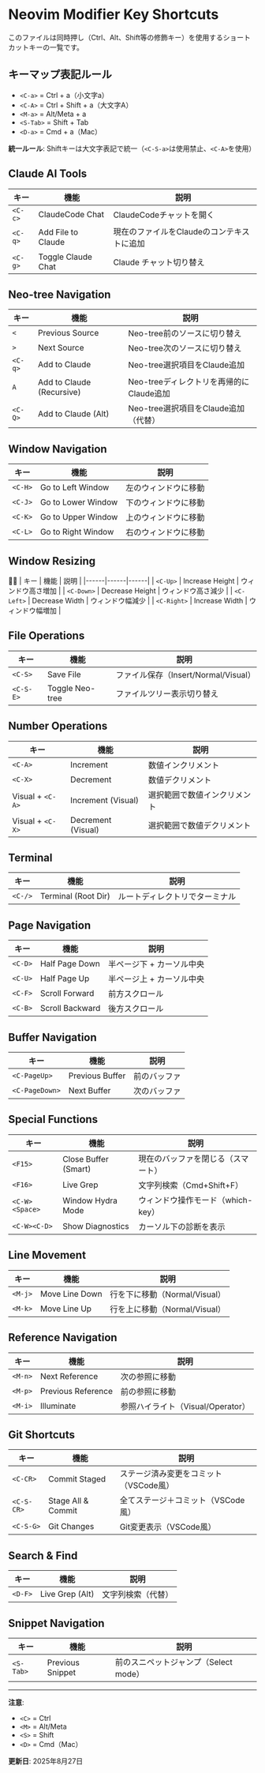 # Neovim Modifier Key Shortcuts

このファイルは同時押し（Ctrl、Alt、Shift等の修飾キー）を使用するショートカットキーの一覧です。

## キーマップ表記ルール

- `<C-a>` = Ctrl + a（小文字a）
- `<C-A>` = Ctrl + Shift + a（大文字A）
- `<M-a>` = Alt/Meta + a
- `<S-Tab>` = Shift + Tab
- `<D-a>` = Cmd + a（Mac）

**統一ルール**: Shiftキーは大文字表記で統一（`<C-S-a>`は使用禁止、`<C-A>`を使用）

## Claude AI Tools

| キー | 機能 | 説明 |
|------|------|------|
| `<C-c>` | ClaudeCode Chat | ClaudeCodeチャットを開く |
| `<C-q>` | Add File to Claude | 現在のファイルをClaudeのコンテキストに追加 |
| `<C-g>` | Toggle Claude Chat | Claude チャット切り替え |

## Neo-tree Navigation

| キー | 機能 | 説明 |
|------|------|------|
| `<` | Previous Source | Neo-tree前のソースに切り替え |
| `>` | Next Source | Neo-tree次のソースに切り替え |
| `<C-q>` | Add to Claude | Neo-tree選択項目をClaude追加 |
| `A` | Add to Claude (Recursive) | Neo-treeディレクトリを再帰的にClaude追加 |
| `<C-Q>` | Add to Claude (Alt) | Neo-tree選択項目をClaude追加（代替） |

## Window Navigation

| キー | 機能 | 説明 |
|------|------|------|
| `<C-H>` | Go to Left Window | 左のウィンドウに移動 |
| `<C-J>` | Go to Lower Window | 下のウィンドウに移動 |
| `<C-K>` | Go to Upper Window | 上のウィンドウに移動 |
| `<C-L>` | Go to Right Window | 右のウィンドウに移動 |

## Window Resizing

| キー | 機能 | 説明 |
|------|------|------|
| `<C-Up>` | Increase Height | ウィンドウ高さ増加 |
| `<C-Down>` | Decrease Height | ウィンドウ高さ減少 |
| `<C-Left>` | Decrease Width | ウィンドウ幅減少 |
| `<C-Right>` | Increase Width | ウィンドウ幅増加 |

## File Operations

| キー | 機能 | 説明 |
|------|------|------|
| `<C-S>` | Save File | ファイル保存（Insert/Normal/Visual） |
| `<C-S-E>` | Toggle Neo-tree | ファイルツリー表示切り替え |

## Number Operations

| キー | 機能 | 説明 |
|------|------|------|
| `<C-A>` | Increment | 数値インクリメント |
| `<C-X>` | Decrement | 数値デクリメント |
| Visual + `<C-A>` | Increment (Visual) | 選択範囲で数値インクリメント |
| Visual + `<C-X>` | Decrement (Visual) | 選択範囲で数値デクリメント |

## Terminal

| キー | 機能 | 説明 |
|------|------|------|
| `<C-/>` | Terminal (Root Dir) | ルートディレクトリでターミナル |

## Page Navigation

| キー | 機能 | 説明 |
|------|------|------|
| `<C-D>` | Half Page Down | 半ページ下 + カーソル中央 |
| `<C-U>` | Half Page Up | 半ページ上 + カーソル中央 |
| `<C-F>` | Scroll Forward | 前方スクロール |
| `<C-B>` | Scroll Backward | 後方スクロール |

## Buffer Navigation

| キー | 機能 | 説明 |
|------|------|------|
| `<C-PageUp>` | Previous Buffer | 前のバッファ |
| `<C-PageDown>` | Next Buffer | 次のバッファ |

## Special Functions

| キー | 機能 | 説明 |
|------|------|------|
| `<F15>` | Close Buffer (Smart) | 現在のバッファを閉じる（スマート） |
| `<F16>` | Live Grep | 文字列検索（Cmd+Shift+F） |
| `<C-W><Space>` | Window Hydra Mode | ウィンドウ操作モード（which-key） |
| `<C-W><C-D>` | Show Diagnostics | カーソル下の診断を表示 |

## Line Movement

| キー | 機能 | 説明 |
|------|------|------|
| `<M-j>` | Move Line Down | 行を下に移動（Normal/Visual） |
| `<M-k>` | Move Line Up | 行を上に移動（Normal/Visual） |

## Reference Navigation

| キー | 機能 | 説明 |
|------|------|------|
| `<M-n>` | Next Reference | 次の参照に移動 |
| `<M-p>` | Previous Reference | 前の参照に移動 |
| `<M-i>` | Illuminate | 参照ハイライト（Visual/Operator） |

## Git Shortcuts

| キー | 機能 | 説明 |
|------|------|------|
| `<C-CR>` | Commit Staged | ステージ済み変更をコミット（VSCode風） |
| `<C-S-CR>` | Stage All & Commit | 全てステージ＋コミット（VSCode風） |
| `<C-S-G>` | Git Changes | Git変更表示（VSCode風） |

## Search & Find

| キー | 機能 | 説明 |
|------|------|------|
| `<D-F>` | Live Grep (Alt) | 文字列検索（代替） |

## Snippet Navigation

| キー | 機能 | 説明 |
|------|------|------|
| `<S-Tab>` | Previous Snippet | 前のスニペットジャンプ（Select mode） |

---

**注意**: 
- `<C>` = Ctrl
- `<M>` = Alt/Meta  
- `<S>` = Shift
- `<D>` = Cmd（Mac）

**更新日**: 2025年8月27日
